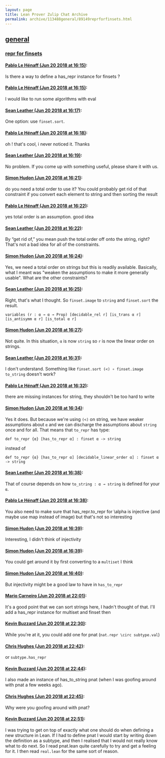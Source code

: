 ```yaml
---
layout: page
title: Lean Prover Zulip Chat Archive 
permalink: archive/113488general/89149reprforfinsets.html
---
```


## [general](index.html)
### [repr for finsets](89149reprforfinsets.html)

#### [Pablo Le Hénaff (Jun 20 2018 at 16:15)](https://leanprover.zulipchat.com/#narrow/stream/113488-general/topic/repr%20for%20finsets/near/128364636):
Is there a way to define a has_repr instance for finsets ?

#### [Pablo Le Hénaff (Jun 20 2018 at 16:15)](https://leanprover.zulipchat.com/#narrow/stream/113488-general/topic/repr%20for%20finsets/near/128364637):
I would like to run some algorithms with eval

#### [Sean Leather (Jun 20 2018 at 16:17)](https://leanprover.zulipchat.com/#narrow/stream/113488-general/topic/repr%20for%20finsets/near/128364702):
One option: use `finset.sort`.

#### [Pablo Le Hénaff (Jun 20 2018 at 16:18)](https://leanprover.zulipchat.com/#narrow/stream/113488-general/topic/repr%20for%20finsets/near/128364765):
oh ! that's cool, i never noticed it. Thanks

#### [Sean Leather (Jun 20 2018 at 16:19)](https://leanprover.zulipchat.com/#narrow/stream/113488-general/topic/repr%20for%20finsets/near/128364782):
No problem. If you come up with something useful, please share it with us.

#### [Simon Hudon (Jun 20 2018 at 16:21)](https://leanprover.zulipchat.com/#narrow/stream/113488-general/topic/repr%20for%20finsets/near/128364852):
do you need a total order to use it? You could probably get rid of that constraint if you convert each element to string and then sorting the result

#### [Pablo Le Hénaff (Jun 20 2018 at 16:22)](https://leanprover.zulipchat.com/#narrow/stream/113488-general/topic/repr%20for%20finsets/near/128364936):
yes total order is an assumption. good idea

#### [Sean Leather (Jun 20 2018 at 16:22)](https://leanprover.zulipchat.com/#narrow/stream/113488-general/topic/repr%20for%20finsets/near/128364939):
By “get rid of,” you mean push the total order off onto the string, right? That's not a bad idea for all of the constraints.

#### [Simon Hudon (Jun 20 2018 at 16:24)](https://leanprover.zulipchat.com/#narrow/stream/113488-general/topic/repr%20for%20finsets/near/128365001):
Yes, we need a total order on strings but this is readily available. Basically, what I meant was "weaken the assumptions to make it more generally usable". What are the other constraints?

#### [Sean Leather (Jun 20 2018 at 16:25)](https://leanprover.zulipchat.com/#narrow/stream/113488-general/topic/repr%20for%20finsets/near/128365019):
Right, that's what I thought. So `finset.image` to `string` and `finset.sort` the result.

```
variables (r : α → α → Prop) [decidable_rel r] [is_trans α r] [is_antisymm α r] [is_total α r]
```

#### [Simon Hudon (Jun 20 2018 at 16:27)](https://leanprover.zulipchat.com/#narrow/stream/113488-general/topic/repr%20for%20finsets/near/128365103):
Not quite. In this situation, `α` is now `string` so `r` is now the linear order on strings.

#### [Sean Leather (Jun 20 2018 at 16:31)](https://leanprover.zulipchat.com/#narrow/stream/113488-general/topic/repr%20for%20finsets/near/128365291):
I don't understand. Something like `finset.sort (<) ∘ finset.image to_string` doesn't work?

#### [Pablo Le Hénaff (Jun 20 2018 at 16:32)](https://leanprover.zulipchat.com/#narrow/stream/113488-general/topic/repr%20for%20finsets/near/128365353):
there are missing instances for string, they shouldn't be too hard to write

#### [Simon Hudon (Jun 20 2018 at 16:34)](https://leanprover.zulipchat.com/#narrow/stream/113488-general/topic/repr%20for%20finsets/near/128365478):
Yes it does. But because we're using `(<)` on string, we have weaker assumptions about `α` and we can discharge the assumptions about `string` once and for all. That means that `to_repr` has type:

```lean
def to_repr {α} [has_to_repr α] : finset α -> string
```

instead of

```lean
def to_repr {α} [has_to_repr α] [decidable_linear_order α] : finset α -> string
```

#### [Sean Leather (Jun 20 2018 at 16:38)](https://leanprover.zulipchat.com/#narrow/stream/113488-general/topic/repr%20for%20finsets/near/128365628):
That of course depends on how `to_string : α → string` is defined for your `α`.

#### [Pablo Le Hénaff (Jun 20 2018 at 16:38)](https://leanprover.zulipchat.com/#narrow/stream/113488-general/topic/repr%20for%20finsets/near/128365630):
You also need to make sure that  has_repr.to_repr for  \alpha is injective (and maybe use map instead of image)
but that's not so interesting

#### [Simon Hudon (Jun 20 2018 at 16:39)](https://leanprover.zulipchat.com/#narrow/stream/113488-general/topic/repr%20for%20finsets/near/128365654):
Interesting, I didn't think of injectivity

#### [Simon Hudon (Jun 20 2018 at 16:39)](https://leanprover.zulipchat.com/#narrow/stream/113488-general/topic/repr%20for%20finsets/near/128365661):
You could get around it by first converting to a `multiset` I think

#### [Simon Hudon (Jun 20 2018 at 16:40)](https://leanprover.zulipchat.com/#narrow/stream/113488-general/topic/repr%20for%20finsets/near/128365720):
But injectivity might be a good law to have in `has_to_repr`

#### [Mario Carneiro (Jun 20 2018 at 22:01)](https://leanprover.zulipchat.com/#narrow/stream/113488-general/topic/repr%20for%20finsets/near/128380291):
It's a good point that we can sort strings here, I hadn't thought of that. I'll add a has_repr instance for multiset and finset then

#### [Kevin Buzzard (Jun 20 2018 at 22:30)](https://leanprover.zulipchat.com/#narrow/stream/113488-general/topic/repr%20for%20finsets/near/128381791):
While you're at it, you could add one for pnat (`nat.repr \circ subtype.val`)

#### [Chris Hughes (Jun 20 2018 at 22:42)](https://leanprover.zulipchat.com/#narrow/stream/113488-general/topic/repr%20for%20finsets/near/128382396):
or `subtype.has_repr`

#### [Kevin Buzzard (Jun 20 2018 at 22:44)](https://leanprover.zulipchat.com/#narrow/stream/113488-general/topic/repr%20for%20finsets/near/128382427):
I also made an instance of has_to_string pnat (when I was goofing around with pnat a few weeks ago).

#### [Chris Hughes (Jun 20 2018 at 22:45)](https://leanprover.zulipchat.com/#narrow/stream/113488-general/topic/repr%20for%20finsets/near/128382504):
Why were you goofing around with pnat?

#### [Kevin Buzzard (Jun 20 2018 at 22:51)](https://leanprover.zulipchat.com/#narrow/stream/113488-general/topic/repr%20for%20finsets/near/128382797):
I was trying to get on top of exactly what one should do when defining a new structure in Lean. If I had to define pnat I would start by writing down the definition as a subtype, and then I realised that I would not really know what to do next. So I read pnat.lean quite carefully to try and get a feeling for it. I then read `real.lean` for the same sort of reason.

